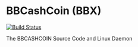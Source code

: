 BBCashCoin (BBX)
===========

[![Build Status](https://travis-ci.org/RazorLove/bbcashcoin.png?branch=master)](https://travis-ci.org/RazorLove/bbcashcoin)


The BBCASHCOIN Source Code and Linux Daemon
